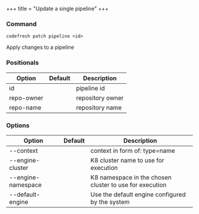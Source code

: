 +++
title = "Update a single pipeline"
+++

### Command
`codefresh patch pipeline <id>`

Apply changes to a pipeline
### Positionals

Option | Default | Description
--------- | ----------- | -----------
id |  | pipeline id
repo-owner |  | repository owner
repo-name |  | repository name
### Options

Option | Default | Description
--------- | ----------- | -----------
--context |  | context in form of: type=name
--engine-cluster |  | K8 cluster name to use for execution
--engine-namespace |  | K8 namespace in the chosen cluster to use for execution
--default-engine |  | Use the default engine configured by the system
